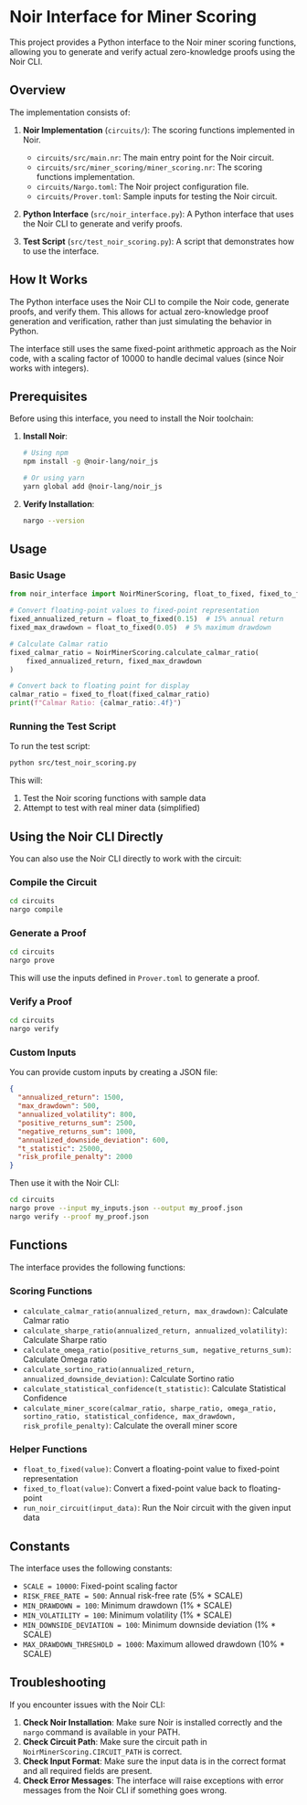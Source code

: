 # Noir Interface for Miner Scoring

This project provides a Python interface to the Noir miner scoring functions, allowing you to generate and verify actual zero-knowledge proofs using the Noir CLI.

## Overview

The implementation consists of:

1. **Noir Implementation** (`circuits/`): The scoring functions implemented in Noir.
   - `circuits/src/main.nr`: The main entry point for the Noir circuit.
   - `circuits/src/miner_scoring/miner_scoring.nr`: The scoring functions implementation.
   - `circuits/Nargo.toml`: The Noir project configuration file.
   - `circuits/Prover.toml`: Sample inputs for testing the Noir circuit.

2. **Python Interface** (`src/noir_interface.py`): A Python interface that uses the Noir CLI to generate and verify proofs.

3. **Test Script** (`src/test_noir_scoring.py`): A script that demonstrates how to use the interface.

## How It Works

The Python interface uses the Noir CLI to compile the Noir code, generate proofs, and verify them. This allows for actual zero-knowledge proof generation and verification, rather than just simulating the behavior in Python.

The interface still uses the same fixed-point arithmetic approach as the Noir code, with a scaling factor of 10000 to handle decimal values (since Noir works with integers).

## Prerequisites

Before using this interface, you need to install the Noir toolchain:

1. **Install Noir**:
   ```bash
   # Using npm
   npm install -g @noir-lang/noir_js

   # Or using yarn
   yarn global add @noir-lang/noir_js
   ```

2. **Verify Installation**:
   ```bash
   nargo --version
   ```

## Usage

### Basic Usage

```python
from noir_interface import NoirMinerScoring, float_to_fixed, fixed_to_float

# Convert floating-point values to fixed-point representation
fixed_annualized_return = float_to_fixed(0.15)  # 15% annual return
fixed_max_drawdown = float_to_fixed(0.05)  # 5% maximum drawdown

# Calculate Calmar ratio
fixed_calmar_ratio = NoirMinerScoring.calculate_calmar_ratio(
    fixed_annualized_return, fixed_max_drawdown
)

# Convert back to floating point for display
calmar_ratio = fixed_to_float(fixed_calmar_ratio)
print(f"Calmar Ratio: {calmar_ratio:.4f}")
```

### Running the Test Script

To run the test script:

```bash
python src/test_noir_scoring.py
```

This will:
1. Test the Noir scoring functions with sample data
2. Attempt to test with real miner data (simplified)

## Using the Noir CLI Directly

You can also use the Noir CLI directly to work with the circuit:

### Compile the Circuit

```bash
cd circuits
nargo compile
```

### Generate a Proof

```bash
cd circuits
nargo prove
```

This will use the inputs defined in `Prover.toml` to generate a proof.

### Verify a Proof

```bash
cd circuits
nargo verify
```

### Custom Inputs

You can provide custom inputs by creating a JSON file:

```json
{
  "annualized_return": 1500,
  "max_drawdown": 500,
  "annualized_volatility": 800,
  "positive_returns_sum": 2500,
  "negative_returns_sum": 1000,
  "annualized_downside_deviation": 600,
  "t_statistic": 25000,
  "risk_profile_penalty": 2000
}
```

Then use it with the Noir CLI:

```bash
cd circuits
nargo prove --input my_inputs.json --output my_proof.json
nargo verify --proof my_proof.json
```

## Functions

The interface provides the following functions:

### Scoring Functions

- `calculate_calmar_ratio(annualized_return, max_drawdown)`: Calculate Calmar ratio
- `calculate_sharpe_ratio(annualized_return, annualized_volatility)`: Calculate Sharpe ratio
- `calculate_omega_ratio(positive_returns_sum, negative_returns_sum)`: Calculate Omega ratio
- `calculate_sortino_ratio(annualized_return, annualized_downside_deviation)`: Calculate Sortino ratio
- `calculate_statistical_confidence(t_statistic)`: Calculate Statistical Confidence
- `calculate_miner_score(calmar_ratio, sharpe_ratio, omega_ratio, sortino_ratio, statistical_confidence, max_drawdown, risk_profile_penalty)`: Calculate the overall miner score

### Helper Functions

- `float_to_fixed(value)`: Convert a floating-point value to fixed-point representation
- `fixed_to_float(value)`: Convert a fixed-point value back to floating-point
- `run_noir_circuit(input_data)`: Run the Noir circuit with the given input data

## Constants

The interface uses the following constants:

- `SCALE = 10000`: Fixed-point scaling factor
- `RISK_FREE_RATE = 500`: Annual risk-free rate (5% * SCALE)
- `MIN_DRAWDOWN = 100`: Minimum drawdown (1% * SCALE)
- `MIN_VOLATILITY = 100`: Minimum volatility (1% * SCALE)
- `MIN_DOWNSIDE_DEVIATION = 100`: Minimum downside deviation (1% * SCALE)
- `MAX_DRAWDOWN_THRESHOLD = 1000`: Maximum allowed drawdown (10% * SCALE)

## Troubleshooting

If you encounter issues with the Noir CLI:

1. **Check Noir Installation**: Make sure Noir is installed correctly and the `nargo` command is available in your PATH.
2. **Check Circuit Path**: Make sure the circuit path in `NoirMinerScoring.CIRCUIT_PATH` is correct.
3. **Check Input Format**: Make sure the input data is in the correct format and all required fields are present.
4. **Check Error Messages**: The interface will raise exceptions with error messages from the Noir CLI if something goes wrong.
